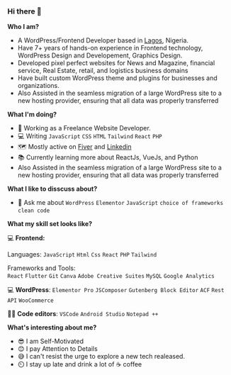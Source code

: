 ### Hi there 👋

**Who I am?**
- A WordPress/Frontend Developer based in [Lagos](https://en.wikipedia.org/wiki/Lagos), Nigeria.
- Have 7+ years of hands-on experience in Frontend technology, WordPress Design and Developement, Graphics Design.
- Developed pixel perfect websites for News and Magazine, financial service, Real Estate, retail, and logistics business domains
- Have built custom WordPress theme and plugins for businesses and organizations.
- Also Assisted in the seamless migration of a large WordPress site to a new hosting provider, ensuring that all data was properly transferred

**What I'm doing?**
- 🏢 Working as a Freelance Website Developer.
- 💻 Writing `JavaScript` `CSS` `HTML` `Tailwind` `React` `PHP`
- 🗺️ Mostly active on [Fiver](https://www.fiverr.com/spydha) and [Linkedin](https://www.linkedin.com/in/ajila)
- 📚 Currently learning more about ReactJs, VueJs, and Python
- Also Assisted in the seamless migration of a large WordPress site to a new hosting provider, ensuring that all data was properly transferred

**What I like to disscuss about?**
- 💬 Ask me about `WordPress` `Elementor` `JavaScript` `choice of frameworks` `clean code`

**What my skill set looks like?**

💻 **Frontend:**

Languages: `JavaScript` `Html` `Css` `React` `PHP` `Tailwind`


Frameworks and Tools:<br> 
`React` `Flutter` `Git` `Canva` `Adobe Creative Suites` `MySQL` `Google Analytics`
            
💻 **WordPress**: `Elementor Pro` `JSComposer` `Gutenberg Block Editor` `ACF` `Rest API` `WooCommerce`

👨‍💻 **Code editors**: `VSCode` `Android Studio` `Notepad ++`


**What's interesting about me?**
- 😎 I am Self-Motivated
- 😊 I pay Attention to Details
- 😅 I can't resist the urge to explore a new tech realeased.
- ⏲️ I stay up late and drink a lot of ☕ coffee

